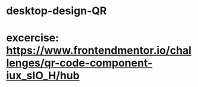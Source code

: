 # desktop-design-QR
# excercise: https://www.frontendmentor.io/challenges/qr-code-component-iux_sIO_H/hub
